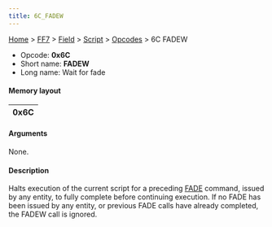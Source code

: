 ```yaml
---
title: 6C_FADEW
---
```


[Home](../../../../index.md) > [FF7](../../../../FF7.md) > [Field](../../../Field.md) > [Script](../../Script.md) > [Opcodes](../Opcodes.md) > 6C FADEW

-   Opcode: **0x6C**
-   Short name: **FADEW**
-   Long name: Wait for fade

#### Memory layout

| 0x6C |
|------|

#### Arguments

None.

#### Description

Halts execution of the current script for a preceding [FADE](6B_FADE.md) command, issued by any entity, to fully complete before continuing execution. If no FADE has been issued by any entity, or previous FADE calls have already completed, the FADEW call is ignored.
